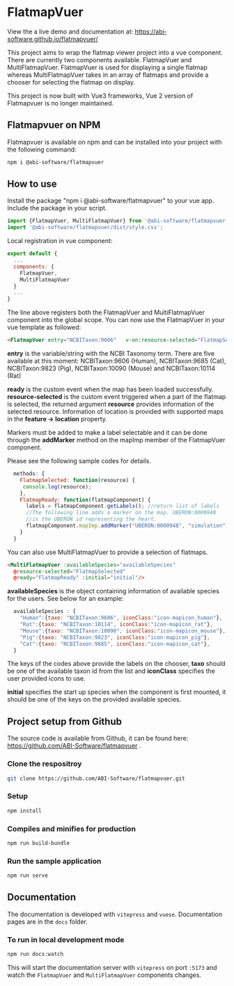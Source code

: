 # FlatmapVuer

View the a live demo and documentation at: https://abi-software.github.io/flatmapvuer/

This project aims to wrap the flatmap viewer project into a vue component.
There are currently two components available. FlatmapVuer and MultiFlatmapVuer. FlatmapVuer is used for displaying a single flatmap whereas MultiFlatmapVuer takes in an array of flatmaps and provide a chooser for selecting the flatmap on display.

This project is now built with Vue3 frameworks, Vue 2 version of Flatmapvuer is no longer maintained.

## Flatmapvuer on NPM

Flatmapvuer is available on npm and can be installed into your project with the following command:
```bash
npm i @abi-software/flatmapvuer
```

## How to use
Install the package "npm i @abi-software/flatmapvuer" to your vue app.
Include the package in your script.
```javascript
import {FlatmapVuer, MultiFlatmapVuer} from '@abi-software/flatmapvuer';
import '@abi-software/flatmapvuer/dist/style.css';
```
Local registration in vue component:
```javascript
export default {
  ...
  components: {
    FlatmapVuer,
    MultiFlatmapVuer
  }
  ...
}
```

The line above registers both the FlatmapVuer and MultiFlatmapVuer component into the global scope.
You can now use the FlatmapVuer in your vue template as followed:
```html
<FlatmapVuer entry="NCBITaxon:9606"   v-on:resource-selected="FlatmapSelected"  v-on:ready="FlatmapReady"/>
```

**entry** is the variable/string with the NCBI Taxonomy term. There are five available at this moment:
NCBITaxon:9606 (Human), NCBITaxon:9685 (Cat), NCBITaxon:9823 (Pig), NCBITaxon:10090 (Mouse) and NCBITaxon:10114 (Rat)

**ready** is the custom event when the map has been loaded successfully.
**resource-selected** is the custom event triggered when a part of the flatmap is selected, the returned argument **resource** provides information of the selected resource. Information of location is provided with supported maps in the **feature -> location** property.

Markers must be added to make a label selectable and it can be done through the **addMarker** method on the mapImp member of the FlatmapVuer component.

Please see the following sample codes for details.

```javascript
  methods: {
    FlatmapSelected: function(resource) {
     console.log(resource);
    },
    FlatmapReady: function(flatmapComponent) {
      labels = flatmapComponent.getLabels(); //return list of labels
      //The following line adds a marker on the map. UBERON:0000948
      //is the UBERON id representing the heart.
      flatmapComponent.mapImp.addMarker("UBERON:0000948", "simulation");
    }
  }
```

You can also use MultiFlatmapVuer to provide a selection of flatmaps.
```html
<MultiFlatmapVuer :availableSpecies="availableSpecies"
  @resource-selected="FlatmapSelected"
  @ready="FlatmapReady" :initial="initial"/>
```
**availableSpecies** is the object containing information of available species for the users. See below for an example:
```javascript
  availableSpecies : {
    "Human":{taxo: "NCBITaxon:9606", iconClass:"icon-mapicon_human"},
    "Rat":{taxo: "NCBITaxon:10114", iconClass:"icon-mapicon_rat"},
    "Mouse":{taxo: "NCBITaxon:10090", iconClass:"icon-mapicon_mouse"},
    "Pig":{taxo: "NCBITaxon:9823", iconClass:"icon-mapicon_pig"},
    "Cat":{taxo: "NCBITaxon:9685", iconClass:"icon-mapicon_cat"},
  }
```
The keys of the codes above provide the labels on the chooser, **taxo** should be one of the available taxon id from the list and **iconClass** specifies the user provided icons to use.

**initial** specifies the start up species when the component is first mounted, it should be one of the keys on the provided available species.


## Project setup from Github

The source code is available from Github, it can be found here: https://github.com/ABI-Software/flatmapvuer .

### Clone the respositroy
```bash
git clone https://github.com/ABI-Software/flatmapvuer.git
```

### Setup
```bash
npm install
```

### Compiles and minifies for production
```bash
npm run build-bundle
```

### Run the sample application
```bash
npm run serve
```


## Documentation

The documentation is developed with `vitepress` and `vuese`. Documentation pages are in the `docs` folder.

### To run in local development mode
```bash
npm run docs:watch
```
This will start the documentation server with `vitepress` on port `:5173` and watch the `FlatmapVuer` and `MultiFlatmapVuer` components changes.
